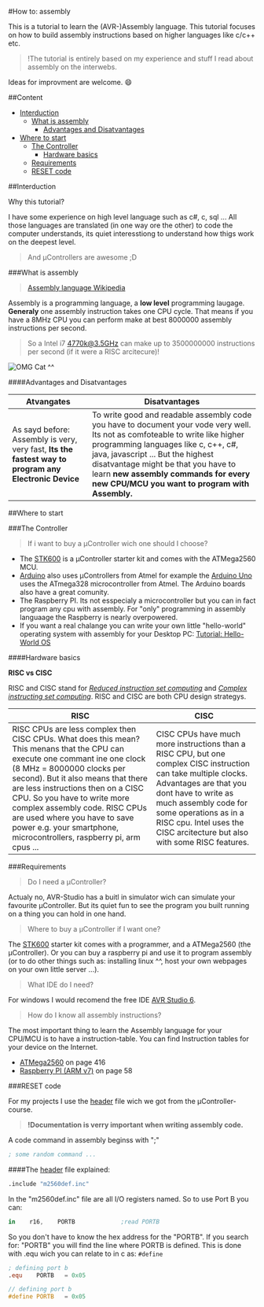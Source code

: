 #How to: assembly

This is a tutorial to learn the (AVR-)Assembly language. This tutorial focuses on how to build assembly 
instructions based on higher languages like c/c++ etc. 

> !The tutorial is entirely based on my experience and stuff I read about assembly on the interwebs.

Ideas for improvment are welcome. :smile:

##Content
* [Interduction](#interduction)
  * [What is assembly](#what-is-assembly)
    * [Advantages and Disatvantages](#advantages-and-disatvantages)
* [Where to start](#where-to-start)
  * [The Controller](#the-controller)
    * [Hardware basics](#hardware-basics)
  * [Requirements](#requirements)
  * [RESET code](#reset-code)

##Interduction

Why this tutorial?

I have some experience on high level language such as c#, c, sql ...
All those languages are translated (in one way ore the other) to code the computer understands,
its quiet interesstiong to understand how thigs work on the deepest level.

> And µControllers are awesome ;D

###What is assembly

> [Assembly language Wikipedia](http://en.wikipedia.org/wiki/Assembly_language)

Assembly is a programming language, a **low level** programming laugage.
**Generaly** one assembly instruction takes one CPU cycle. That means if you have a 8MHz CPU you can perform 
make at best 8000000 assembly instructions per second.

> So a Intel i7 4770k@3.5GHz can make up to 3500000000 instructions per second (if it were a RISC arcitecure)!

![OMG Cat ^^](http://img.wonkette.com/wp-content/uploads/2013/10/OMG-cat.jpg)

####Advantages and Disatvantages

Atvangates | Disatvantages
--- | ---
As sayd before: Assembly is very, very fast, **Its the fastest way to program any Electronic Device** | To write good and readable assembly code you have to document your vode very well. Its not as comfoteable to write like higher programming languages like c, c++, c#, java, javascript ... But the highest disatvantage might be that you have to learn **new assembly commands for every new CPU/MCU you want to program with Assembly.**

##Where to start

###The Controller

> If i want to buy a µController wich one should I choose?

 * The [STK600](http://www.atmel.com/tools/stk600.aspx) is a µController starter kit and comes with the ATMega2560 MCU.
 * [Arduino](http://arduino.cc/) also uses µControllers from Atmel for example the [Arduino Uno](http://arduino.cc/en/Main/ArduinoBoardUno) uses the ATmega328 microcontroller from Atmel. The Arduino boards also have a great comunity.
 * The Raspberry PI. Its not esspecialy a microcontroller but you can in fact program any cpu with assembly. For "only" programming in assembly languaage the Raspberry is nearly overpowered.
 * If you want a real chalange you can write your own little "hello-world" operating system with assembly for your Desktop PC: [Tutorial: Hello-World OS](http://mikeos.berlios.de/write-your-own-os.html)

####Hardware basics

**RISC vs CISC**

RISC and CISC stand for [*Reduced instruction set computing*](http://en.wikipedia.org/wiki/Reduced_instruction_set_computing) and [*Complex instructing set computing*](http://en.wikipedia.org/wiki/Complex_instruction_set_computing). RISC and CISC are both CPU design strategys.

RISC | CISC
---|---
RISC CPUs are less complex then CISC CPUs. What does this mean? This menans that the CPU can execute one commant ine one clock (8 MHz = 8000000 clocks per second). But it also means that there are less instructions then on a CISC CPU. So you have to write more complex assembly code. RISC CPUs are used where you have to save power e.g. your smartphone, microcontrollers, raspberry pi, arm cpus ... | CISC CPUs have much more instructions than a RISC CPU, but one complex CISC instruction can take multiple clocks. Advantages are that you dont have to write as much assembly code for some operations as in a RISC cpu. Intel uses the CISC arcitecture but also with some RISC features.

###Requirements

> Do I need a µController?

Actualy no, AVR-Studio has a buitl in simulator wich can simulate your favourite µController.
But its quiet fun to see the program you built running on a thing you can hold in one hand.

> Where to buy a µController if I want one?

The [STK600](http://www.atmel.com/tools/stk600.aspx) starter kit comes with a programmer, and a ATMega2560 (the µController).
Or you can buy a raspberry pi and use it to program assembly (or to do other things such as: installing linux ^^, 
host your own webpages on your own little server ...).

> What IDE do I need?

For windows I would recomend the free IDE [AVR Studio 6](http://www.atmel.ch/microsite/atmel_studio6/).

> How do I know all assembly instructions?

The most important thing to learn the Assembly language for your CPU/MCU is to have a instruction-table. 
You can find Instruction tables for your device on the Internet. 

* [ATMega2560](http://www.atmel.ch/Images/doc2549.pdf) on page 416
* [Raspberry PI (ARM v7)](http://infocenter.arm.com/help/topic/com.arm.doc.ddi0301h/DDI0301H_arm1176jzfs_r0p7_trm.pdf) on page 58

###RESET code

For my projects I use the [header](https://github.com/randombenj/uController/blob/master/AVR_Header.asm) file wich we got from the µController-course.

> **!Documentation is verry important when writing assembly code.**

A code command in assembly beginss with ";"

```nasm
; some random command ...
```

####The [header](https://github.com/randombenj/uController/blob/master/AVR_Header.asm) file explained:

```nasm
.include "m2560def.inc"
```
In the "m2560def.inc" file are all I/O registers named. So to use Port B you can:
```nasm
in    r16,    PORTB             ;read PORTB
```
So you don't have to know the hex address for the "PORTB". If you search for: "PORTB" you will find the line where
PORTB is defined. This is done with .equ wich you can relate to in c as: `#define`
```nasm
; defining port b
.equ	PORTB	= 0x05
```
```c
// defining port b
#define PORTB	= 0x05
```



